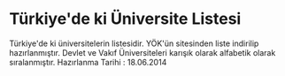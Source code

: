 Türkiye'de ki Üniversite Listesi
==========

Türkiye'de ki üniversitelerin listesidir. 
YÖK'ün sitesinden liste indirilip hazırlanmıştır. 
Devlet ve Vakıf Üniversiteleri karışık olarak alfabetik olarak sıralanmıştır.
Hazırlanma Tarihi : 18.06.2014

